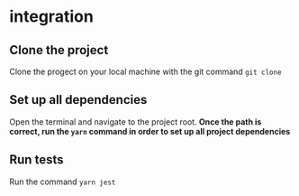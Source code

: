 # integration

## Clone the project

Clone the progect on your local machine with the git command `git clone`

## Set up all dependencies

Open the terminal and navigate to the project root.
**Once the path is correct, run the `yarn` command in order to set up all project dependencies**


## Run tests

Run the command `yarn jest`

